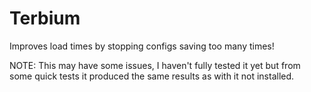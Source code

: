 # Terbium
Improves load times by stopping configs saving too many times!

NOTE: This may have some issues, I haven't fully tested it yet but from some quick tests it produced the same results as with it not installed.